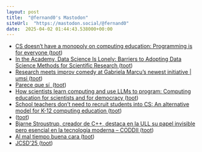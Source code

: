 ```yaml
---
layout: post
title:  "@fernand0's Mastodon"
siteUrl:  "https://mastodon.social/@fernand0"
date:  2025-04-02 01:44:43.538000+00:00
---
```

*  [CS doesn’t have a monopoly on computing education: Programming is for everyone ](https://computinged.wordpress.com/2025/03/05/cs-doesnt-have-a-monopoly-on-computing-education-programming-is-for-everyone) ([toot](https://mastodon.social/@fernand0/114265835669867224))
*  [In the Academy, Data Science Is Lonely: Barriers to Adopting Data Science Methods for Scientific Research ](https://hdsr.mitpress.mit.edu/pub/7v1ii597/release/) ([toot](https://mastodon.social/@fernand0/114263802963433046))
*  [Research meets improv comedy at Gabriela Marcu’s newest initiative \| umsi  ](https://www.si.umich.edu/about-umsi/news/research-meets-improv-comedy-gabriela-marcus-newest-initiative) ([toot](https://mastodon.social/@fernand0/114263666344742225))
*  [Parece que sí  ](https://avecesunafoto.wordpress.com/2025/03/31/parece-que-si) ([toot](https://mastodon.social/@fernand0/114263554081753743))
*  [How scientists learn computing and use LLMs to program: Computing education for scientists and for democracy ](https://computinged.wordpress.com/2025/03/16/how-scientists-learn-computing-and-use-llms-to-program) ([toot](https://mastodon.social/@fernand0/114263463522515859))
*  [School teachers don’t need to recruit students into CS: An alternative model for K-12 computing education ](https://computinged.wordpress.com/2025/03/23/an-alternative-model-for-k-12-computing-education-our-students-dont-need-a-sense-of-belonging-in-cs) ([toot](https://mastodon.social/@fernand0/114263264341304286))
*  [ ](https://blogs.uoc.edu/informatica/es/despacho-42-ia-y-perspectiva-de-genero/) ([toot](https://mastodon.social/@fernand0/114262921950445919))
*  [Bjarne Stroustrup, creador de C++, destaca en la ULL su papel invisible pero esencial en la tecnología moderna – CODDII ](https://coddii.org/bjarne-stroustrup-creador-de-c-destaca-en-la-ull-su-papel-invisible-pero-esencial-en-la-tecnologia-modern) ([toot](https://mastodon.social/@fernand0/114262710278970966))
*  [Al mal tiempo buena cara ](https://www.flickr.com/photos/fernand0/54400541919) ([toot](https://mastodon.social/@fernand0/114262630625355615))
*  [JCSD'25 ](https://www.jcsd.es) ([toot](https://mastodon.social/@fernand0/114262449605127277))
